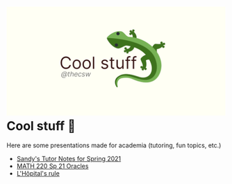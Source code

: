![preview](./preview.png)
Cool stuff 🦎
============

Here are some presentations made for academia (tutoring, fun topics,
etc.)

-   [Sandy\'s Tutor Notes for Spring
    2021](https://sandyuraz.com/tutor_sp21/)
-   [MATH 220 Sp 21 Oracles](https://sandyuraz.com/math220_sp21)
-   [L\'Hôpital\'s rule](./present/lhopital)
